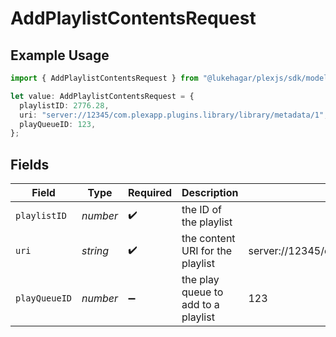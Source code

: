 # AddPlaylistContentsRequest

## Example Usage

```typescript
import { AddPlaylistContentsRequest } from "@lukehagar/plexjs/sdk/models/operations";

let value: AddPlaylistContentsRequest = {
  playlistID: 2776.28,
  uri: "server://12345/com.plexapp.plugins.library/library/metadata/1",
  playQueueID: 123,
};
```

## Fields

| Field                                                         | Type                                                          | Required                                                      | Description                                                   | Example                                                       |
| ------------------------------------------------------------- | ------------------------------------------------------------- | ------------------------------------------------------------- | ------------------------------------------------------------- | ------------------------------------------------------------- |
| `playlistID`                                                  | *number*                                                      | :heavy_check_mark:                                            | the ID of the playlist                                        |                                                               |
| `uri`                                                         | *string*                                                      | :heavy_check_mark:                                            | the content URI for the playlist                              | server://12345/com.plexapp.plugins.library/library/metadata/1 |
| `playQueueID`                                                 | *number*                                                      | :heavy_minus_sign:                                            | the play queue to add to a playlist                           | 123                                                           |